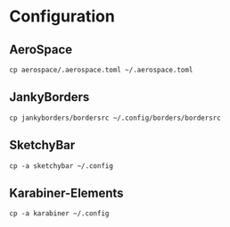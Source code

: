 # Configuration

## AeroSpace

```shell
cp aerospace/.aerospace.toml ~/.aerospace.toml
```

## JankyBorders

```shell
cp jankyborders/bordersrc ~/.config/borders/bordersrc
```

## SketchyBar

```shell
cp -a sketchybar ~/.config
```

## Karabiner-Elements

```shell
cp -a karabiner ~/.config
```

